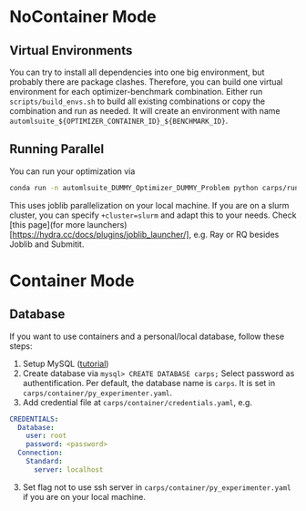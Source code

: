 # NoContainer Mode


## Virtual Environments
You can try to install all dependencies into one big environment, but probably there are package clashes.
Therefore, you can build one virtual environment for each optimizer-benchmark combination. Either run `scripts/build_envs.sh` to build all
existing combinations or copy the combination and run as needed. It will create an environment with name `automlsuite_${OPTIMIZER_CONTAINER_ID}_${BENCHMARK_ID}`.

## Running Parallel
You can run your optimization via
```bash
conda run -n automlsuite_DUMMY_Optimizer_DUMMY_Problem python carps/run.py +optimizer/DUMMY=config +problem/DUMMY=config  'seed=range(1,11)' +cluster=local -m
```
This uses joblib parallelization on your local machine. If you are on a slurm cluster, you can specify `+cluster=slurm` and adapt 
this to your needs. Check [this page](for more launchers)[https://hydra.cc/docs/plugins/joblib_launcher/], e.g. Ray or RQ besides Joblib and Submitit.

# Container Mode
## Database
If you want to use containers and a personal/local database, follow these steps:

1. Setup MySQL ([tutorial](https://dev.mysql.com/doc/refman/8.3/en/installing.html))
2. Create database via `mysql> CREATE DATABASE carps;` 
Select password as authentification. Per default, the database name is `carps`. It is set in `carps/container/py_experimenter.yaml`.
2. Add credential file at `carps/container/credentials.yaml`, e.g.
```yaml
CREDENTIALS:
  Database:
    user: root
    password: <password>
  Connection:
    Standard:
      server: localhost
```
3. Set flag not to use ssh server in `carps/container/py_experimenter.yaml` if you are on your local machine.
